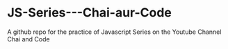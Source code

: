 # JS-Series---Chai-aur-Code
A github repo for the practice of Javascript Series on the Youtube Channel Chai and Code
